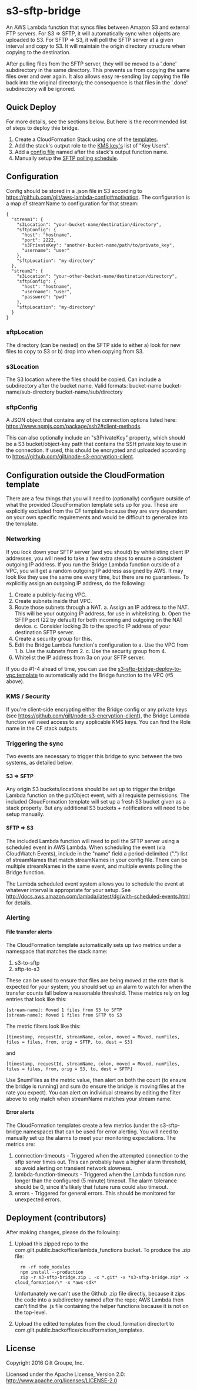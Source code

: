 # s3-sftp-bridge
An AWS Lambda function that syncs files between Amazon S3 and external FTP servers. For S3 => SFTP, it
will automatically sync when objects are uploaded to S3. For SFTP => S3, it will poll the SFTP server
at a given interval and copy to S3. It will maintain the origin directory structure when copying to the
destination.

After pulling files from the SFTP server, they will be moved to a '.done' subdirectory in the same directory.
This prevents us from copying the same files over and over again. It also allows easy re-sending (by copying
the file back into the original directory); the consequence is that files in the '.done' subdirectory will
be ignored.


## Quick Deploy
For more details, see the sections below. But here is the recommended list of steps to deploy thie bridge.

1. Create a CloudFormation Stack using one of the [templates](cloud_formation/s3-sftp-bridge-deploy-to-vpc.template).
2. Add the stack's output role to the [KMS key's](#kms--security) list of "Key Users".
3. Add a [config file](#configuration) named after the stack's output function name.
4. Manually setup the [SFTP polling schedule](#sftp--s3).


## Configuration
Config should be stored in a .json file in S3 according to https://github.com/gilt/aws-lambda-config#motivation.
The configuration is a map of streamName to configuration for that stream:

```
{
  "stream1": {
    "s3Location": "your-bucket-name/destination/directory",
    "sftpConfig": {
      "host": "hostname",
      "port": 2222,
      "s3PrivateKey": "another-bucket-name/path/to/private_key",
      "username": "user"
    },
    "sftpLocation": "my-directory"
  },
  "stream2": {
    "s3Location": "your-other-bucket-name/destination/directory",
    "sftpConfig": {
      "host": "hostname",
      "username": "user",
      "password": "pwd"
    },
    "sftpLocation": "my-directory"
  }
}
```

### sftpLocation
The directory (can be nested) on the SFTP side to either a) look for new files to copy to S3 or b) drop into when
copying from S3.

### s3Location
The S3 location where the files should be copied. Can include a subdirectory after the bucket name. Valid formats:
bucket-name
bucket-name/sub-directory
bucket-name/sub/directory

### sftpConfig
A JSON object that contains any of the connection options listed here: https://www.npmjs.com/package/ssh2#client-methods.

This can also optionally include an "s3PrivateKey" property, which should be a S3 bucket/object-key path that
contains the SSH private key to use in the connection. If used, this should be encrypted and uploaded according
to https://github.com/gilt/node-s3-encryption-client.


## Configuration outside the CloudFormation template
There are a few things that you will need to (optionally) configure outside of what the provided CloudFormation
template sets up for you. These are explicitly excluded from the CF template because they are very dependent on
your own specific requirements and would be difficult to generalize into the template.

### Networking
If you lock down your SFTP server (and you should) by whitelisting client IP addresses, you will need to take a few
extra steps to ensure a consistent outgoing IP address. If you run the Bridge Lambda function outside of a VPC, you
will get a random outgoing IP address assigned by AWS. It may look like they use the same one every time, but there
are no guarantees. To explicitly assign an outgoing IP address, do the following:

1. Create a publicly-facing VPC.
2. Create subnets inside that VPC.
3. Route those subnets through a NAT.
  a. Assign an IP address to the NAT. This will be your outgoing IP address, for use in whitelisting.
  b. Open the SFTP port (22 by default) for both incoming and outgoing on the NAT device.
  c. Consider locking 3b to the specific IP address of your destination SFTP server.
4. Create a security group for this.
5. Edit the Bridge Lambda function's configuration to
  a. Use the VPC from 1.
  b. Use the subnets from 2.
  c. Use the security group from 4.
6. Whitelist the IP address from 3a on your SFTP server.

If you do #1-4 ahead of time, you can use the [s3-sftp-bridge-deploy-to-vpc.template](cloud_formation/s3-sftp-bridge-deploy-to-vpc.template)
to automatically add the Bridge function to the VPC (#5 above).

### KMS / Security
If you're client-side encrypting either the Bridge config or any private keys (see https://github.com/gilt/node-s3-encryption-client),
the Bridge Lambda function will need access to any applicable KMS keys. You can find the Role name in the CF stack outputs. 

### Triggering the sync
Two events are necessary to trigger this bridge to sync between the two systems, as detailed below.

#### S3 => SFTP
Any origin S3 buckets/locations should be set up to trigger the bridge Lambda function on the putObject event, with
all requisite permissions. The included CloudFormation template will set up a fresh S3 bucket given as a stack
property. But any additional S3 buckets + notifications will need to be setup manually.

#### SFTP => S3
The included Lambda function will need to poll the SFTP server using a scheduled event in AWS Lambda. When scheduling the
event (via CloudWatch Events), include in the "name" field a period-delimited (".") list of streamNames that match streamNames
in your config file. There can be multiple streamNames in the same event, and multiple events polling the Bridge function.

The Lambda scheduled event system allows you to schedule the event at whatever interval is appropriate for your setup.
See http://docs.aws.amazon.com/lambda/latest/dg/with-scheduled-events.html for details.

### Alerting

#### File transfer alerts

The CloudFormation template automatically sets up two metrics under a namespace that matches the stack name:

1. s3-to-sftp
2. sftp-to-s3

These can be used to ensure that files are being moved at the rate that is expected for your system; you should set up
an alarm to watch for when the transfer counts fall below a reasonable threshold. These metrics rely on log entries that
look like this:

```
[stream-name]: Moved 1 files from S3 to SFTP
[stream-name]: Moved 1 files from SFTP to S3
```

The metric filters look like this:

```
[timestamp, requestId, streamName, colon, moved = Moved, numFiles, files = files, from, orig = SFTP, to, dest = S3]
```

and

```
[timestamp, requestId, streamName, colon, moved = Moved, numFiles, files = files, from, orig = S3, to, dest = SFTP]
```

Use $numFiles as the metric value, then alert on both the count (to ensure the bridge is running) and sum (to ensure
the bridge is moving files at the rate you expect). You can alert on individual streams by editing the filter above
to only match when streamName matches your stream name.


#### Error alerts
The CloudFormation templates create a few metrics (under the s3-sftp-bridge namespace) that can be used for error
alerting. You will need to manually set up the alarms to meet your monitoring expectations. The metrics are:

1. connection-timeouts - Triggered when the attempted connection to the sftp server times out. This can probably have
   a higher alarm threshold, so avoid alerting on transient network slowness.
2. lambda-function-timeouts - Triggered when the Lambda function runs longer than the configured (5 minute) timeout.
   The alarm tolerance should be 0, since it's likely that future runs could also timeout.
3. errors - Triggered for general errors. This should be monitored for unexpected errors.


## Deployment (contributors)
After making changes, please do the following:

1. Upload this zipped repo to the com.gilt.public.backoffice/lambda_functions bucket. To produce the .zip file:

   ```
     rm -rf node_modules
     npm install --production
     zip -r s3-sftp-bridge.zip . -x *.git* -x *s3-sftp-bridge.zip* -x cloud_formation/\* -x *aws-sdk*
   ```

   Unfortunately we can't use the Github .zip file directly, because it zips the code into a subdirectory named after
   the repo; AWS Lambda then can't find the .js file containing the helper functions because it is not on the top-level.

2. Upload the edited templates from the cloud_formation directort to com.gilt.public.backoffice/cloudformation_templates.


## License
Copyright 2016 Gilt Groupe, Inc.

Licensed under the Apache License, Version 2.0: http://www.apache.org/licenses/LICENSE-2.0